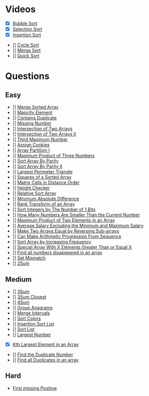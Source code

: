 # Videos
- [x] [Bubble Sort](https://youtu.be/F5MZyqRp_IM)
- [x] [Selection Sort](https://youtu.be/Nd4SCCIHFWk)
- [x] [Insertion Sort](https://youtu.be/By_5-RRqVeE)
- [] [Cycle Sort](https://www.youtube.com/watch?v=JfinxytTYFQ&list=RDCMUCBGOUQHNNtNGcGzVq5rIXjw&start_radio=1&rv=JfinxytTYFQ&t=2)
- [] [Merge Sort](https://youtu.be/iKGAgWdgoRk)
- [] [Quick Sort](https://youtu.be/Z8svOqamag8)

# Questions

## Easy
- [] [Merge Sorted Array](https://leetcode.com/problems/merge-sorted-array/)
- [] [Majority Element](https://leetcode.com/problems/majority-element/)
- [] [Contains Duplicate](https://leetcode.com/problems/contains-duplicate/)
- [] [Missing Number](https://leetcode.com/problems/missing-number/)
- [] [Intersection of Two Arrays](https://leetcode.com/problems/intersection-of-two-arrays/)
- [] [Intersection of Two Arrays II](https://leetcode.com/problems/intersection-of-two-arrays-ii/)
- [] [Third Maximum Number](https://leetcode.com/problems/third-maximum-number/)
- [] [Assign Cookies](https://leetcode.com/problems/assign-cookies/)
- [] [Array Partition I](https://leetcode.com/problems/array-partition-i/)
- [] [Maximum Product of Three Numbers](https://leetcode.com/problems/maximum-product-of-three-numbers/)
- [] [Sort Array By Parity](https://leetcode.com/problems/sort-array-by-parity/)
- [] [Sort Array By Parity II](https://leetcode.com/problems/sort-array-by-parity-ii/)
- [] [Largest Perimeter Triangle](https://leetcode.com/problems/largest-perimeter-triangle/)
- [] [Squares of a Sorted Array](https://leetcode.com/problems/squares-of-a-sorted-array/)
- [] [Matrix Cells in Distance Order](https://leetcode.com/problems/matrix-cells-in-distance-order/)
- [] [Height Checker](https://leetcode.com/problems/height-checker/)
- [] [Relative Sort Array](https://leetcode.com/problems/relative-sort-array/)
- [] [Minimum Absolute Difference](https://leetcode.com/problems/minimum-absolute-difference/)
- [] [Rank Transform of an Array](https://leetcode.com/problems/rank-transform-of-an-array/)
- [] [Sort Integers by The Number of 1 Bits](https://leetcode.com/problems/sort-integers-by-the-number-of-1-bits/)
- [] [How Many Numbers Are Smaller Than the Current Number](https://leetcode.com/problems/how-many-numbers-are-smaller-than-the-current-number/)
- [] [Maximum Product of Two Elements in an Array](https://leetcode.com/problems/maximum-product-of-two-elements-in-an-array/)
- [] [Average Salary Excluding the Minimum and Maximum Salary](https://leetcode.com/problems/average-salary-excluding-the-minimum-and-maximum-salary/)
- [] [Make Two Arrays Equal by Reversing Sub-arrays](https://leetcode.com/problems/make-two-arrays-equal-by-reversing-sub-arrays/)
- [] [Can Make Arithmetic Progression From Sequence](https://leetcode.com/problems/can-make-arithmetic-progression-from-sequence/)
- [] [Sort Array by Increasing Frequency](https://leetcode.com/problems/sort-array-by-increasing-frequency/)
- [] [Special Array With X Elements Greater Than or Equal X](https://leetcode.com/problems/special-array-with-x-elements-greater-than-or-equal-x/)
- [] [Find all numbers disappeared in an array](https://leetcode.com/problems/find-all-numbers-disappeared-in-an-array/)
- [] [Set Mismatch](https://leetcode.com/problems/set-mismatch/)
- [] [2Sum](https://leetcode.com/problems/two-sum/)

## Medium
- [] [3Sum](https://leetcode.com/problems/3sum/)
- [] [3Sum Closest](https://leetcode.com/problems/3sum-closest/)
- [] [4Sum](https://leetcode.com/problems/4sum/)
- [] [Group Anagrams](https://leetcode.com/problems/group-anagrams/)
- [] [Merge Intervals](https://leetcode.com/problems/merge-intervals/)
- [] [Sort Colors](https://leetcode.com/problems/sort-colors/)
- [] [Insertion Sort List](https://leetcode.com/problems/insertion-sort-list/)
- [] [Sort List](https://leetcode.com/problems/sort-list/)
- [] [Largest Number](https://leetcode.com/problems/largest-number/)
- [x] [Kth Largest Element in an Array](https://leetcode.com/problems/kth-largest-element-in-an-array/)
- [] [Find the Duplicate Number](https://leetcode.com/problems/find-the-duplicate-number/)
- [] [Find all Duplicates in an array](https://leetcode.com/problems/find-all-duplicates-in-an-array/)

## Hard
- [First missing Positive](https://leetcode.com/problems/first-missing-positive/)
